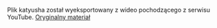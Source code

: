 Plik katyusha został wyeksportowany z wideo pochodzącego z serwisu YouTube.
[Oryginalny materiał](https://www.youtube.com/watch?v=-gvDf-WAIts)
